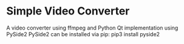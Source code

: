 # Simple Video Converter


A video converter using ffmpeg and Python Qt implementation using PySide2
PySide2 can be installed via pip:
pip3 install pyside2
